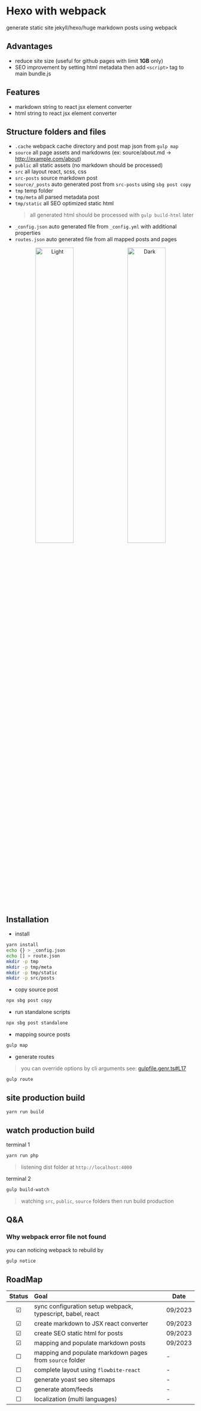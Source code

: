 # Hexo with webpack
generate static site jekyll/hexo/huge markdown posts using webpack

## Advantages
- reduce site size (useful for github pages with limit **1GB** only)
- SEO improvement by setting html metadata then add `<script>` tag to main bundle.js

## Features
- markdown string to react jsx element converter
- html string to react jsx element converter

## Structure folders and files

- `.cache` webpack cache directory and post map json from `gulp map`
- `source` all page assets and markdowns (ex: source/about.md -> http://example.com/about)
- `public` all static assets (no markdown should be processed)
- `src` all layout react, scss, css
- `src-posts` source markdown post
- `source/_posts` auto generated post from `src-posts` using `sbg post copy`
- `tmp` temp folder
- `tmp/meta` all parsed metadata post
- `tmp/static` all SEO optimized static html
  > all generated html should be processed with `gulp build-html` later
- `_config.json` auto generated file from `_config.yml` with additional properties
- `routes.json` auto generated file from all mapped posts and pages

<p align="center">
  <img alt="Light" src="https://github.com/dimaslanjaka/hexo-webpack/assets/12471057/0e3b4e79-afa8-4cda-9818-e022bf5bc28d" width="45%" title="editor preview" />
&nbsp; &nbsp;
  <img alt="Dark" src="https://github.com/dimaslanjaka/hexo-webpack/assets/12471057/747cdc5d-031e-4c69-a62b-d4acce1e4781" width="45%" title="web preview" />
</p>


## Installation

- install

```bash
yarn install
echo {} > _config.json
echo [] > route.json
mkdir -p tmp
mkdir -p tmp/meta
mkdir -p tmp/static
mkdir -p src/posts
```

- copy source post

```bash
npx sbg post copy
```

- run standalone scripts

```bash
npx sbg post standalone
```

- mapping source posts

```bash
gulp map
```

- generate routes
> you can override options by cli arguments see: [gulpfile.genr.ts#L17](https://github.com/dimaslanjaka/hexo-webpack/blob/e596be2c5df1a2d53ba0e2e3b3721d3dc8d7a4fa/gulpfile.genr.ts#L17)
```bash
gulp route
```

## site production build

```bash
yarn run build
```

## watch production build

terminal 1
```bash
yarn run php
```

> listening dist folder at `http://localhost:4000`

terminal 2
```bash
gulp build-watch
```

> watching `src`, `public`, `source` folders then run build production

## Q&A

### Why webpack error file not found

you can noticing webpack to rebuild by

```bash
gulp notice
```

## RoadMap

<!--
|&check;|_|&cross;|
|&#x2611;|&#x2610;|&#x2612;|
-->

| Status | Goal | Date |
| :---: | :--- | --- |
| &#x2611; | sync configuration setup webpack, typescript, babel, react | 09/2023 |
| &#x2611; | create markdown to JSX react converter | 09/2023 |
| &#x2611; | create SEO static html for posts | 09/2023 |
| &#x2611; | mapping and populate markdown posts | 09/2023 |
| &#x2610; | mapping and populate markdown pages from `source` folder | - |
| &#x2610; | complete layout using `flowbite-react` | - |
| &#x2610; | generate yoast seo sitemaps | - |
| &#x2610; | generate atom/feeds | - |
| &#x2610; | localization (multi languages) | - |
